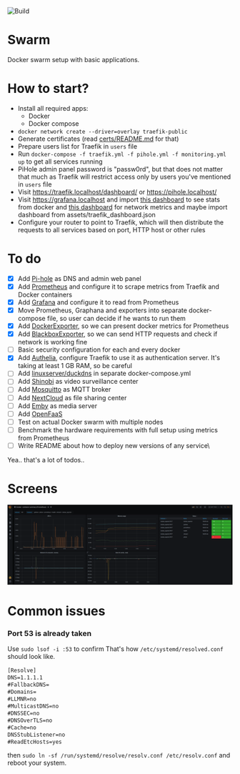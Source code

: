 ![Build](https://github.com/krzysztof-gzocha/swarm/workflows/Build/badge.svg?branch=master)

# Swarm 
Docker swarm setup with basic applications.

# How to start?
- Install all required apps:
    - Docker
    - Docker compose
- `docker network create --driver=overlay traefik-public`
- Generate certificates (read [certs/README.md](https://github.com/krzysztof-gzocha/swarm/blob/master/certs/README.md) for that)
- Prepare users list for Traefik in `users` file
- Run `docker-compose -f traefik.yml -f pihole.yml -f monitoring.yml up` to get all services running
- PiHole admin panel password is "passw0rd", but that does not matter that much as Traefik will restrict access only by users you've mentioned in `users` file
- Visit https://traefik.localhost/dashboard/ or https://pihole.localhost/
- Visit https://grafana.localhost and import [this dashboard](https://grafana.com/grafana/dashboards/11467) to see stats from docker and [this dashboard](https://grafana.com/grafana/dashboards/11529) for network metrics and maybe import dashboard from assets/traefik_dashboard.json
- Configure your router to point to Traefik, which will then distribute the requests to all services based on port, HTTP host or other rules

# To do
- [x] Add [Pi-hole](https://hub.docker.com/r/pihole/pihole) as DNS and admin web panel
- [x] Add [Prometheus](https://hub.docker.com/r/prom/prometheus) and configure it to scrape metrics from Traefik and Docker containers
- [x] Add [Grafana](https://hub.docker.com/r/grafana/grafana) and configure it to read from Prometheus
- [x] Move Prometheus, Graphana and exporters into separate docker-compose file, so user can decide if he wants to run them
- [x] Add [DockerExporter](https://github.com/prometheus-net/docker_exporter), so we can present docker metrics for Prometheus
- [x] Add [BlackboxExporter](https://hub.docker.com/r/prom/blackbox-exporter), so we can send HTTP requests and check if network is working fine
- [ ] Basic security configuration for each and every docker
- [x] Add [Authelia](https://github.com/authelia/authelia), configure Traefik to use it as authentication server. It's taking at least 1 GB RAM, so be careful
- [ ] Add [linuxserver/duckdns](https://hub.docker.com/r/linuxserver/duckdns) in separate docker-compose.yml
- [ ] Add [Shinobi](https://hub.docker.com/r/shinobisystems/shinobi) as video surveillance center 
- [ ] Add [Mosquitto](https://hub.docker.com/_/eclipse-mosquitto) as MQTT broker
- [ ] Add [NextCloud](https://hub.docker.com/_/nextcloud) as file sharing center
- [ ] Add [Emby](https://hub.docker.com/r/emby/embyserver) as media server
- [ ] Add [OpenFaaS](https://www.openfaas.com/)
- [ ] Test on actual Docker swarm with multiple nodes
- [ ] Benchmark the hardware requirements with full setup using metrics from Prometheus
- [ ] Write README about how to deploy new versions of any service\

Yea.. that's a lot of todos..

# Screens
![Docker exporter on Grafana](https://raw.githubusercontent.com/krzysztof-gzocha/swarm/master/assets/graphana.png?token=AAXUPP2UOMUW2JKSWGUUC627L5W2K)

# Common issues
### Port 53 is already taken
Use `sudo lsof -i :53` to confirm
That's how `/etc/systemd/resolved.conf` should look like.
```
[Resolve]
DNS=1.1.1.1
#FallbackDNS=
#Domains=
#LLMNR=no
#MulticastDNS=no
#DNSSEC=no
#DNSOverTLS=no
#Cache=no
DNSStubListener=no
#ReadEtcHosts=yes
```
then `sudo ln -sf /run/systemd/resolve/resolv.conf /etc/resolv.conf`
and reboot your system.
